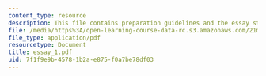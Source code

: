 ```yaml
---
content_type: resource
description: This file contains preparation guidelines and the essay structure.
file: /media/https%3A/open-learning-course-data-rc.s3.amazonaws.com/21m-011-introduction-to-western-music-spring-2006/7f1f9e9b45781b2ae875f0a7be78df03_essay_1.pdf
file_type: application/pdf
resourcetype: Document
title: essay_1.pdf
uid: 7f1f9e9b-4578-1b2a-e875-f0a7be78df03
---
```

